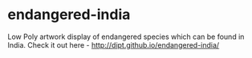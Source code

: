# endangered-india
Low Poly artwork display of endangered species which can be found in India. Check it out here - http://dipt.github.io/endangered-india/
